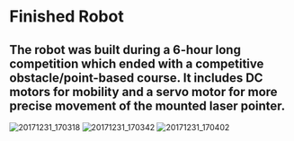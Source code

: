 # Finished Robot
## The robot was built during a 6-hour long competition which ended with a competitive obstacle/point-based course. It includes DC motors for mobility and a servo motor for more precise movement of the mounted laser pointer. 

![20171231_170318](https://user-images.githubusercontent.com/24653104/34464504-b7bcec68-ee4f-11e7-9182-7afbc6575031.jpg)
![20171231_170342](https://user-images.githubusercontent.com/24653104/34464505-b7c9a99e-ee4f-11e7-8f97-e295eecd6416.jpg)
![20171231_170402](https://user-images.githubusercontent.com/24653104/34464506-b7d51b62-ee4f-11e7-8cc9-23786b6a350b.jpg)
